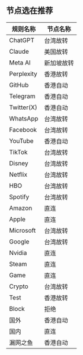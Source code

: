 ## 节点选在推荐
|规则名称|节点名称|
|---|---|
|ChatGPT|台湾故转|
|Claude|美国故转|
|Meta Al|新加坡故转|
|Perplexity|香港故转|
|GitHub|香港自动|
|Telegram|香港自动|
|Twitter(X)|香港自动|
|WhatsApp|台湾故转|
|Facebook|台湾故转|
|YouTube|香港自动|
|TikTok|台湾故转|
|Disney|台湾故转|
|Netflix|台湾故转|
|HBO|台湾故转|
|Spotify|台湾故转|
|Amazon|直连|
|Apple|直连|
|Microsoft|台湾故转|
|Google|台湾故转|
|Nvidia|直连|
|Steam|直连|
|Game|直连|
|Crypto|台湾故转|
|Test|香港故转|
|Block|拒绝|
|国外|香港自动|
|国内|直连|
|漏网之鱼|香港自动|
